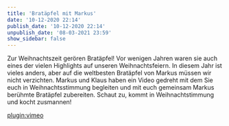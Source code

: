 ```yaml
---
title: 'Bratäpfel mit Markus'
date: '10-12-2020 22:14'
publish_date: '10-12-2020 22:14'
unpublish_date: '08-03-2021 23:59'
show_sidebar: false
---
```


Zur Weihnachtszeit gerören Bratäpfel! Vor wenigen Jahren waren sie auch eines der vielen Highlights auf unseren Weihnachtsfeiern. In diesem Jahr ist vieles anders, aber auf die weltbesten Bratäpfel von Markus müssen wir nicht verzichten. Markus und Klaus haben ein Video gedreht mit dem Sie euch in Weihnachtsstimmung begleiten und mit euch gemeinsam Markus berühmte Bratäpfel zubereiten. Schaut zu, kommt in Weihnachtstimmung und kocht zusmannen!

[plugin:vimeo](https://vimeo.com/488861684)